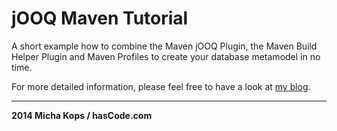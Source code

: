 # jOOQ Maven Tutorial

A short example how to combine the Maven jOOQ Plugin, the Maven Build Helper Plugin and Maven Profiles to create your database metamodel in no time.

For more detailed information, please feel free to have a look at [my blog].

----

**2014 Micha Kops / hasCode.com**

   [my blog]:http://www.hascode.com/
